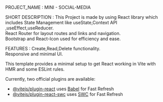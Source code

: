 PROJECT_NAME : MINI - SOCIAL-MEDIA

SHORT DESCRIPTION : This Project is made by using React library which includes State Management 
 like useState,Context API ,useEffect,useReducer.
<br>
React Router for layout routes and links and navigation.
<br>
Bootstrap and React-Icon used for efficiency and ease.

FEATURES : Create,Read,Delete functionality.<br>
           Responsive and minimal UI.
           
           
           

This template provides a minimal setup to get React working in Vite with HMR and some ESLint rules.

Currently, two official plugins are available:

- [@vitejs/plugin-react](https://github.com/vitejs/vite-plugin-react/blob/main/packages/plugin-react/README.md) uses [Babel](https://babeljs.io/) for Fast Refresh
- [@vitejs/plugin-react-swc](https://github.com/vitejs/vite-plugin-react-swc) uses [SWC](https://swc.rs/) for Fast Refresh
